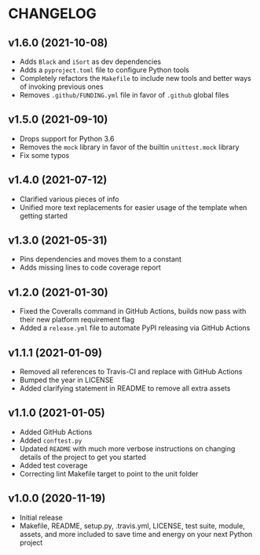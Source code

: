 # CHANGELOG

## v1.6.0 (2021-10-08)

* Adds `Black` and `iSort` as dev dependencies
* Adds a `pyproject.toml` file to configure Python tools
* Completely refactors the `Makefile` to include new tools and better ways of invoking previous ones
* Removes `.github/FUNDING.yml` file in favor of `.github` global files

## v1.5.0 (2021-09-10)

* Drops support for Python 3.6
* Removes the `mock` library in favor of the builtin `unittest.mock` library
* Fix some typos

## v1.4.0 (2021-07-12)

* Clarified various pieces of info
* Unified more text replacements for easier usage of the template when getting started

## v1.3.0 (2021-05-31)

* Pins dependencies and moves them to a constant
* Adds missing lines to code coverage report

## v1.2.0 (2021-01-30)

* Fixed the Coveralls command in GitHub Actions, builds now pass with their new platform requirement flag
* Added a `release.yml` file to automate PyPI releasing via GitHub Actions

## v1.1.1 (2021-01-09)

* Removed all references to Travis-CI and replace with GitHub Actions
* Bumped the year in LICENSE
* Added clarifying statement in README to remove all extra assets

## v1.1.0 (2021-01-05)

* Added GitHub Actions
* Added `conftest.py`
* Updated `README` with much more verbose instructions on changing details of the project to get you started
* Added test coverage
* Correcting lint Makefile target to point to the unit folder

## v1.0.0 (2020-11-19)

* Initial release
* Makefile, README, setup.py, .travis.yml, LICENSE, test suite, module, assets, and more included to save time and energy on your next Python project
